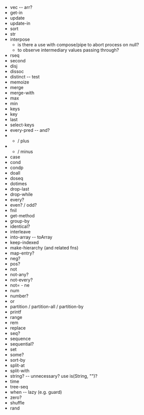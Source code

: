 * vec -- arr?
* get-in
* update
* update-in
* sort
* str
* interpose 
    * is there a use with compose/pipe to abort process on null?
    * to observe intermediary values passing through?
* rseq
* second
* disj
* dissoc
* distinct -- test
* memoize
* merge
* merge-with
* max
* min
* keys
* key
* last
* select-keys
* every-pred -- and?
* + / plus
* - / minus
* case
* cond
* condp
* doall
* doseq
* dotimes
* drop-last
* drop-while
* every?
* even? / odd?
* fnil
* get-method
* group-by
* identical?
* interleave
* into-array -- toArray
* keep-indexed
* make-hierarchy (and related fns)
* map-entry?
* neg?
* pos?
* not
* not-any?
* not-every?
* not= - ne
* num
* number?
* or
* partition / partition-all / partition-by
* printf
* range
* rem
* replace
* seq?
* sequence
* sequential?
* set
* some?
* sort-by
* split-at
* split-with
* string? -- unnecessary? use is(String, "")?
* time
* tree-seq
* when -- lazy (e.g. guard)
* zero?
* shuffle
* rand